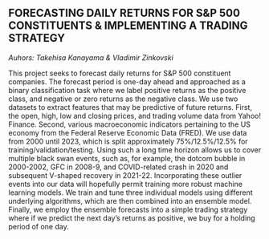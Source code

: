 ## FORECASTING DAILY RETURNS FOR S&P 500 CONSTITUENTS & IMPLEMENTING A TRADING STRATEGY
*Auhors: Takehisa Kanayama & Vladimir Zinkovski*

This project seeks to forecast daily returns for S&P 500 constituent companies. The forecast period is one-day ahead and approached as a binary classification task where we label positive returns as the positive class, and negative or zero returns as the negative class. We use two datasets to extract features that may be predictive of future returns. First, the open, high, low and closing prices, and trading volume data from Yahoo! Finance. Second, various macroeconomic indicators pertaining to the US economy from the Federal Reserve Economic Data (FRED). We use data from 2000 until 2023, which is split approximately 75%/12.5%/12.5% for training/validation/testing. Using such a long time horizon allows us to cover multiple black swan events, such as, for example, the dotcom bubble in 2000-2002, GFC in 2008-9, and COVID-related crash in 2020 and subsequent V-shaped recovery in 2021-22. Incorporating these outlier events into our data will hopefully permit training more robust machine learning models. We train and tune three individual models using different underlying algorithms, which are then combined into an ensemble model. Finally, we employ the ensemble forecasts into a simple trading strategy where if we predict the next day’s returns as positive, we buy for a holding period of one day.
